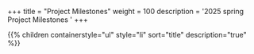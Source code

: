 +++
title = "Project Milestones"
weight = 100
description = '2025 spring Project Milestones '
+++

{{% children containerstyle="ul" style="li" sort="title" description="true" %}}